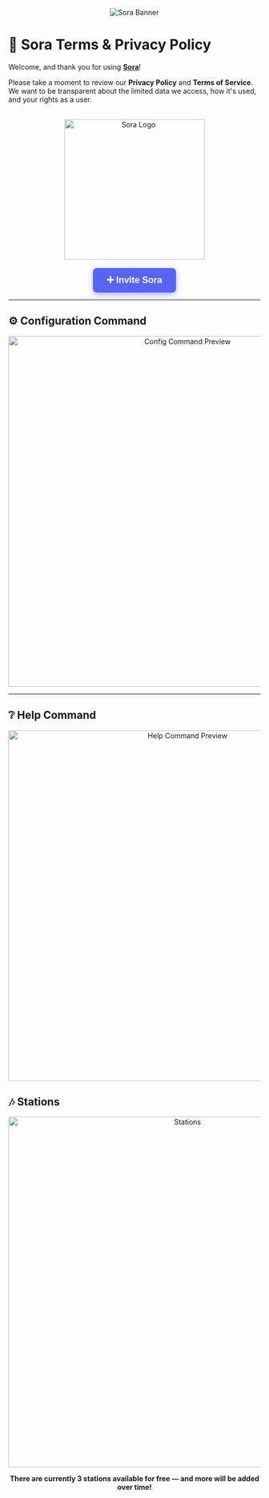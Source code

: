 <p align="center">
  <img src="https://capsule-render.vercel.app/api?type=waving&color=gradient&height=200&section=header&text=Sora&fontSize=80&fontAlignY=35&animation=twinkling&fontColor=gradient" alt="Sora Banner" />
</p>

# 📜 Sora Terms & Privacy Policy

Welcome, and thank you for using **[Sora](https://discord.com/oauth2/authorize?client_id=1248148145028726805&permissions=7392256&integration_type=0&scope=bot+applications.commands)**!

Please take a moment to review our **Privacy Policy** and **Terms of Service**. We want to be transparent about the limited data we access, how it's used, and your rights as a user.

<br/>

<div align="center">
  <img src="https://media.discordapp.net/attachments/1378357869371461632/1391023593118502992/image.png?ex=686a632c&is=686911ac&hm=c119bfdd1e1b6fef53c35f897f728742069e182706e7224b9d34850388ccc8d7&=&format=webp&quality=lossless&width=968&height=968" alt="Sora Logo" width="280" />
</div>

<br/>

<div align="center">
  <a href="https://discord.com/oauth2/authorize?client_id=1248148145028726805&permissions=7392256&scope=bot+applications.commands" target="_blank" 
     style="
       background-color: #5865F2;
       color: white;
       padding: 14px 28px;
       font-weight: 700;
       font-size: 18px;
       text-decoration: none;
       border-radius: 8px;
       font-family: Arial, sans-serif;
       display: inline-block;
       box-shadow: 0 4px 12px rgba(88, 101, 242, 0.5);
       cursor: pointer;
     "
  >
    ➕ Invite Sora
  </a>
</div>

---

## ⚙️ Configuration Command

<p align="center">
  <img src="https://media.discordapp.net/attachments/1378357869371461632/1391029790479224935/image.png?ex=686a68f2&is=68691772&hm=fa0298f64e65f86179580bfe5a431cb4fa603a3ea8de92f59828b9799aac7e5f&=&format=webp&quality=lossless" alt="Config Command Preview" width="700" />
</p>

---

## ❔ Help Command

<p align="center">
  <img src="https://media.discordapp.net/attachments/1378357869371461632/1391023511593685053/image.png?ex=686a6319&is=68691199&hm=b6e17b0a252ef3f1452b3dfc64f56ee4f185cffd2a357293143fa3aeed55960e&=&format=webp&quality=lossless" alt="Help Command Preview" width="700" />
</p>

## 🎶 Stations

<p align="center">
  <img src="https://media.discordapp.net/attachments/1378357869371461632/1391030789021503650/image.png?ex=686a69e0&is=68691860&hm=b56bb340fbc8a0dd57c428a1ff47cd2f45b11dbe140a3151708f780f1ef2b869&=&format=webp&quality=lossless" alt="Stations" width="700" />
</p>

<p align="center">
  <strong>There are currently 3 stations available for free — and more will be added over time!</strong>
</p>
